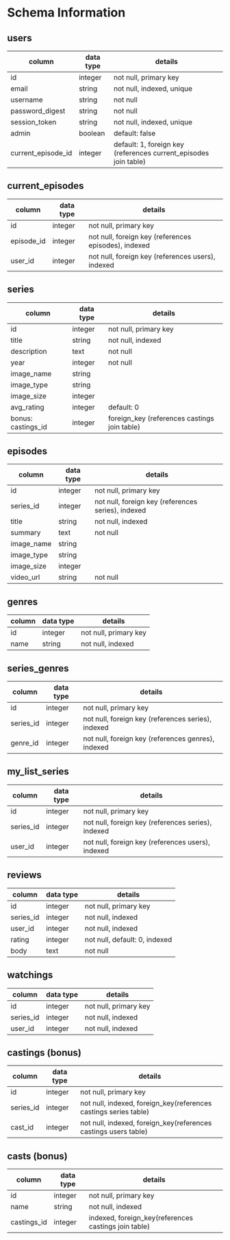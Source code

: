 # Schema Information

## users
column              | data type |	 details
--------------------|-----------|---------------------------
id	                |  integer	| not null, primary key
email   	          |  string	  | not null, indexed, unique
username	          |  string	  | not null
password_digest     |	 string	  | not null
session_token	      |  string	  | not null, indexed, unique
admin               |  boolean  | default: false
current_episode_id  |  integer  | default: 1, foreign key (references current_episodes join table)

## current_episodes
column          | data type |	 details
----------------|-----------|---------------------------
id	            | integer	  | not null, primary key
episode_id      | integer   | not null, foreign key (references episodes), indexed
user_id         | integer   | not null, foreign key (references users), indexed

## series
column              | data type |	 details
--------------------|-----------|---------------------------
id	                | integer	  | not null, primary key
title	              | string	  | not null, indexed
description         | text      | not null
year	              | integer	  | not null
image_name          | string    |
image_type          | string    |
image_size          | integer   |
avg_rating	        | integer	  | default: 0
bonus: castings_id  | integer   | foreign_key (references castings join table)

## episodes
column          | data type |	 details
----------------|-----------|---------------------------
id	            | integer	  | not null, primary key
series_id       | integer   | not null, foreign key (references series), indexed
title	          | string	  | not null, indexed
summary	        | text   	  | not null
image_name      | string    |
image_type      | string    |
image_size      | integer   |
video_url       | string    | not null

## genres
column          | data type |	 details
----------------|-----------|---------------------------
id	            | integer	  | not null, primary key
name            | string    | not null, indexed

## series_genres
column          | data type |	 details
----------------|-----------|---------------------------
id	            | integer	  | not null, primary key
series_id       | integer   | not null, foreign key (references series), indexed
genre_id        | integer   | not null, foreign key (references genres), indexed

## my_list_series
column          | data type |	 details
----------------|-----------|---------------------------
id	            | integer	  | not null, primary key
series_id       | integer   | not null, foreign key (references series), indexed
user_id         | integer   | not null, foreign key (references users), indexed

## reviews
column          | data type |	 details
----------------|-----------|---------------------------
id	            | integer   |	not null, primary key
series_id       | integer   | not null, indexed
user_id         | integer   | not null, indexed
rating          | integer   | not null, default: 0, indexed
body            | text      | not null

## watchings
column          | data type |	 details
----------------|-----------|---------------------------
id	            | integer   |	not null, primary key
series_id       | integer   | not null, indexed
user_id         | integer   | not null, indexed

## castings (bonus)
column          | data type |	 details
----------------|-----------|---------------------------
id	            | integer   |	not null, primary key
series_id       | integer   | not null, indexed, foreign_key(references castings series table)
cast_id         | integer   | not null, indexed, foreign_key(references castings users table)

## casts (bonus)
column          | data type |	 details
----------------|-----------|---------------------------
id	            | integer   |	not null, primary key
name            | string    | not null, indexed
castings_id     | integer   | indexed, foreign_key(references castings join table)
